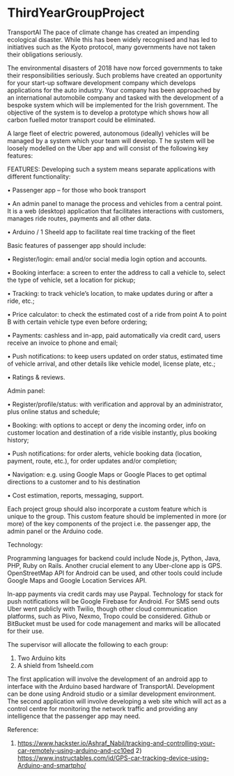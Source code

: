 # ThirdYearGroupProject
TransportAI
The pace of climate change has created an impending ecological disaster. While this has been widely recognised and has led to initiatives 
such as the Kyoto protocol, many governments have not taken their obligations seriously. 

The environmental disasters of 2018 have now forced governments to take their responsibilities seriously.
Such problems have created an opportunity for your start-up software development company which develops applications for the auto industry.
Your company has been approached by an international automobile company and tasked with the development of a bespoke system which will 
be implemented for the Irish government. The objective of the system is to develop a prototype which shows how all carbon fuelled motor 
transport could be eliminated.


A large fleet of electric powered, autonomous (ideally) vehicles will be managed by a system which your team will develop. T
he system will be loosely modelled on the Uber app and will consist of the following key features:

FEATURES:
Developing such a system means separate applications with different functionality:

• Passenger app – for those who book transport

• An admin panel to manage the process and vehicles from a central point. It is a web (desktop) application that
facilitates interactions with customers, manages ride routes, payments and all other data.

• Arduino / 1 Sheeld app to facilitate real time tracking of the fleet

Basic features of passenger app should include:

• Register/login: email and/or social media login option and accounts.

• Booking interface: a screen to enter the address to call a vehicle to, select the type of vehicle, set a location for pickup;

• Tracking: to track vehicle’s location, to make updates during or after a ride, etc.;

• Price calculator: to check the estimated cost of a ride from point A to point B with certain vehicle type even before ordering;

• Payments: cashless and in-app, paid automatically via credit card, users receive an invoice to phone and email;

• Push notifications: to keep users updated on order status, estimated time of vehicle arrival, and other details like vehicle model, license plate, etc.;

• Ratings & reviews.

Admin panel:

• Register/profile/status: with verification and approval by an administrator, plus online status and schedule;

• Booking: with options to accept or deny the incoming order, info on customer location and destination of a ride visible instantly, plus booking history;

• Push notifications: for order alerts, vehicle booking data (location, payment, route, etc.), for order updates and/or completion;

• Navigation: e.g. using Google Maps or Google Places to get optimal directions to a customer and to his destination

• Cost estimation, reports, messaging, support.

Each project group should also incorporate a custom feature which is unique to the group. This custom feature should be implemented in more (or more) 
of the key components of the project i.e. the passenger app, the admin panel or the Arduino code.

Technology:

Programming languages for backend could include Node.js, Python, Java, PHP, Ruby on Rails. Another crucial element to any Uber-clone app is GPS. 
OpenStreetMap API for Android can be used, and other tools could include Google Maps and Google Location Services API.

In-app payments via credit cards may use Paypal. Technology for stack for push notifications will be Google Firebase for Android.
For SMS send outs Uber went publicly with Twilio, though other cloud communication platforms, such as Plivo, Nexmo, Tropo could be considered.
Github or BitBucket must be used for code management and marks will be allocated for their use.

The supervisor will allocate the following to each group:
1) Two Arduino kits
2) A shield from 1sheeld.com

The first application will involve the development of an android app to interface with the Arduino based hardware of TransportAI. 
Development can be done using Android studio or a similar development environment.
The second application will involve developing a web site which will act as a control centre for monitoring the network traffic 
and providing any intelligence that the passenger app may need.

Reference:
1) https://www.hackster.io/Ashraf_Nabil/tracking-and-controlling-your-car-remotely-using-arduino-and-cc10ed 2) 
https://www.instructables.com/id/GPS-car-tracking-device-using-Arduino-and-smartpho/

